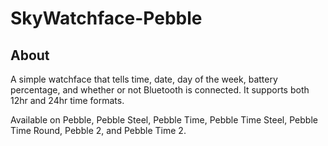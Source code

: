 # SkyWatchface-Pebble

## About
A simple watchface that tells time, date, day of the week, battery percentage, and whether or not Bluetooth is connected. It supports both 12hr and 24hr time formats.

Available on Pebble, Pebble Steel, Pebble Time, Pebble Time Steel, Pebble Time Round, Pebble 2, and Pebble Time 2.
